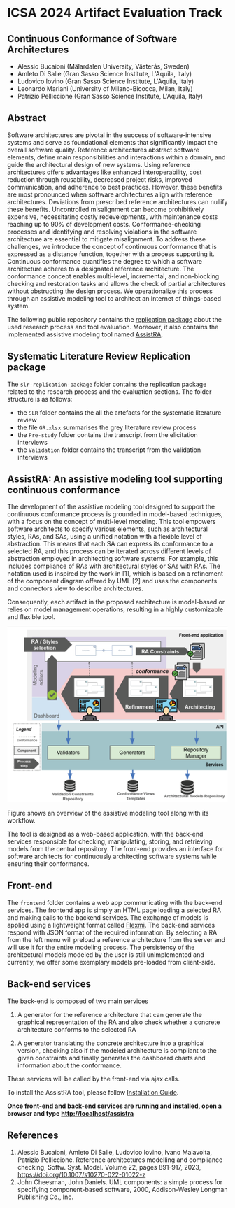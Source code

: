 # ICSA 2024 Artifact Evaluation Track
## Continuous Conformance of Software Architectures
- Alessio Bucaioni (Mälardalen University, Västerås, Sweden)
- Amleto Di Salle (Gran Sasso Science Institute, L'Aquila, Italy)
- Ludovico Iovino (Gran Sasso Science Institute, L'Aquila, Italy)
- Leonardo Mariani (University of Milano-Bicocca, Milan, Italy)
- Patrizio Pelliccione (Gran Sasso Science Institute, L'Aquila, Italy)

## Abstract
Software architectures are pivotal in the success of software-intensive systems and serve as foundational elements that significantly impact the overall software quality. Reference architectures abstract software elements, define main responsibilities and interactions within a domain, and guide the architectural design of new systems. Using reference architectures offers advantages like enhanced interoperability, cost reduction through reusability, decreased project risks, improved communication, and adherence to best practices. However, these benefits are most pronounced when software architectures align with reference architectures. Deviations from prescribed reference architectures can nullify these benefits. Uncontrolled misalignment can become prohibitively expensive, necessitating costly redevelopments, with maintenance costs reaching up to 90% of development costs. Conformance-checking processes and identifying and resolving violations in the software architecture are essential to mitigate misalignment. To address these challenges, we introduce the concept of continuous conformance that is expressed as a distance function, together with a process supporting it. Continuous conformance quantifies the degree to which a software architecture adheres to a designated reference architecture. The conformance concept enables multi-level, incremental, and non-blocking checking and restoration tasks and allows the check of partial architectures without obstructing the design process. We operationalize this process through an assistive modeling tool to architect an Internet of things-based system.

The following public repository contains the [replication package](#systematic-literature-review-replication-package) about the used research process and tool evaluation. Moreover, it also contains the implemented assistive modeling tool named [AssistRA](#assistra-an-assistive-modeling-tool-supporting-continuous-conformance).

## Systematic Literature Review Replication package
The `slr-replication-package` folder contains the replication package related to the research process and the evaluation sections.
The folder structure is as follows:
- the `SLR` folder contains the all the artefacts for the systematic literature review
- the file `GR.xlsx` summarises the grey literature review process
- the `Pre-study` folder contains the transcript from the elicitation interviews
- the `Validation` folder contains the transcript from the validation interviews


## AssistRA: An assistive modeling tool supporting continuous conformance
The development of the assistive modeling tool designed to support the continuous conformance process is grounded in model-based techniques, with a focus on the concept of multi-level modeling. 
This tool empowers software architects to specify various elements, such as architectural styles, RAs, and SAs, using a unified notation with a flexible level of abstraction. 
This means that each SA can express its conformance to a selected RA, and this process can be iterated across different levels of abstraction employed in architecting software systems. For example, this includes compliance of RAs with architectural styles or SAs with RAs. 
The notation used is inspired by the work in [1], which is based on a refinement of the component diagram offered by UML [2] and uses the components and connectors view to describe architectures. 

Consequently, each artifact in the proposed architecture is model-based or relies on model management operations, resulting in a highly customizable and flexible tool.

![Overview of the assistive modeling tool](/arch-approach.png) 

Figure shows an overview of the assistive modeling tool along with its workflow.

The tool is designed as a web-based application, with the back-end services responsible for checking, manipulating, storing, and retrieving models from the central repository. The front-end provides an interface for software architects for continuously architecting software systems while ensuring their conformance.

## Front-end
The `frontend` folder contains a web app communicating with the back-end services. The frontend app is simply an HTML page loading a selected RA and making calls to the backend services. The exchange of models is applied using a lightweight format called [Flexmi](https://eclipse.dev/epsilon/doc/flexmi/). The back-end services respond with JSON format of the required information. By selecting a RA from the left menu will preload a reference architecture from the server and will use it for the entire modeling process. The persistency of the architectural models modeled by the user is still unimplemented and currently, we offer some exemplary models pre-loaded from client-side. 

## Back-end services
The back-end is composed of two main services

1. A generator for the reference architecture that can generate the graphical representation of the RA and also check whether a concrete architecture conforms to the selected RA

2. A generator translating the concrete architecture into a graphical version, checking also if the modeled architecture is compliant to the given constraints and finally generates the dashboard charts and information about the conformance.

These services will be called by the front-end via ajax calls.

To install the AssistRA tool, please follow [Installation Guide](/Install.md).

**Once front-end and back-end services are running and installed, open a browser and type [http://localhost/assistra](http://localhost/assistra)**

## References
1. Alessio Bucaioni, Amleto Di Salle, Ludovico Iovino, Ivano Malavolta, Patrizio Pelliccione. Reference architectures modelling and compliance checking, Softw. Syst. Model. Volume 22, pages 891-917, 2023, https://doi.org/10.1007/s10270-022-01022-z
2. John Cheesman, John Daniels. UML components: a simple process for specifying component-based software, 2000, Addison-Wesley Longman Publishing Co., Inc.